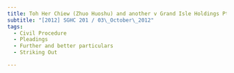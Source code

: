```yaml
---
title: Toh Her Chiew (Zhuo Huoshu) and another v Grand Isle Holdings Pte Ltd 
subtitle: "[2012] SGHC 201 / 03\_October\_2012"
tags:
  - Civil Procedure
  - Pleadings
  - Further and better particulars
  - Striking Out

---
```


